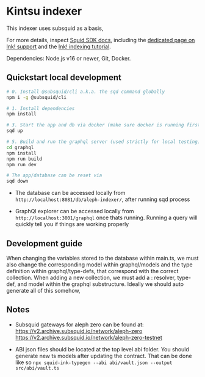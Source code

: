 # Kintsu indexer

This indexer uses subsquid as a basis,

For more details, inspect [Squid SDK docs](https://docs.subsquid.io/), including the [dedicated page on Ink! support](https://docs.subsquid.io/substrate-indexing/wasm-support) and the [Ink! indexing tutorial](https://docs.subsquid.io/tutorials/create-a-wasm-processing-squid/).

Dependencies: Node.js v16 or newer, Git, Docker.

## Quickstart local development

```bash
# 0. Install @subsquid/cli a.k.a. the sqd command globally
npm i -g @subsquid/cli

# 1. Install dependencies
npm install

# 3. Start the app and db via docker (make sure docker is running first)
sqd up

# 5. Build and run the graphql server (used strictly for local testing)
cd graphql
npm install
npm run build
npm run dev

# The app/database can be reset via
sqd down

```

- The database can be accessed locally from `http://localhost:8081/db/aleph-indexer/`, after running sqd process

- GraphQl explorer can be accessed locally from `http://localhost:3001/graphql` once thats running. Running a query will quickly tell you if things are working properly

## Development guide

When changing the variables stored to the database within main.ts, we must also change the corresponding model within graphql/models and the type definition within graphql/type-defs, that correspond with the correct collection. When adding a new collection, we must add a : resolver, type-def, and model within the graphql substructure. Ideally we should auto generate all of this somehow,

## Notes

- Subsquid gateways for aleph zero can be found at:
  https://v2.archive.subsquid.io/network/aleph-zero
  https://v2.archive.subsquid.io/network/aleph-zero-testnet

- ABI json files should be located at the top level abi folder. You should generate new ts models after updating the contract. That can be done like so `npx squid-ink-typegen --abi abi/vault.json --output src/abi/vault.ts`
